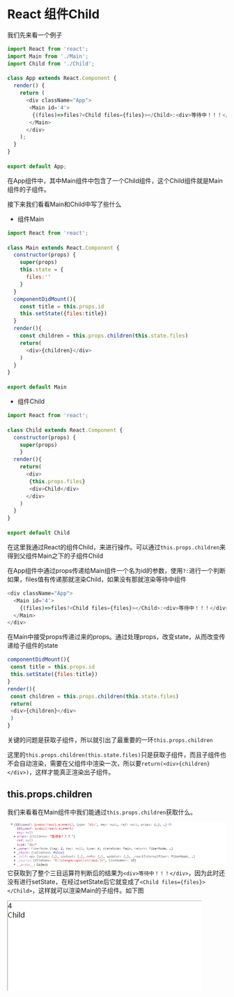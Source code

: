 # React 组件Child

我们先来看一个例子

```javascript
import React from 'react';
import Main from './Main';
import Child from './Child';

class App extends React.Component {
  render() {
    return (
      <div className="App">
       <Main id='4'>
        {(files)=>files?<Child files={files}></Child>:<div>等待中！！！</div>}
       </Main>
      </div>
    );
  }
}

export default App;
```

在App组件中，其中Main组件中包含了一个Child组件，这个Child组件就是Main组件的子组件。

接下来我们看看Main和Child中写了些什么

* 组件Main

```javascript
import React from 'react';

class Main extends React.Component {
  constructor(props) {
    super(props)
    this.state = {
      files:''
    }
  }
  componentDidMount(){
    const title = this.props.id
    this.setState({files:title})
  }
  render(){
    const children = this.props.children(this.state.files)
    return(
      <div>{children}</div>
    )
  }
}

export default Main
```

* 组件Child

```javascript
import React from 'react';

class Child extends React.Component {
  constructor(props) {
    super(props)
    }
  render(){
    return(
      <div>
       {this.props.files}
       <div>Child</div>
      </div>
    )
  }
}

export default Child
```

在这里我通过React的组件Child，来进行操作。可以通过`this.props.children`来得到父组件Main之下的子组件Child

在App组件中通过props传递给Main组件一个名为id的参数，使用`?:`进行一个判断如果，files值有传递那就渲染Child，如果没有那就渲染等待中组件

```javascript
<div className="App">
  <Main id='4'>
    {(files)=>files?<Child files={files}></Child>:<div>等待中！！！</div>}
  </Main>
</div>
```

在Main中接受props传递过来的props。通过处理props，改变state，从而改变传递给子组件的state

```javascript
componentDidMount(){
 const title = this.props.id
 this.setState({files:title})
}
render(){
 const children = this.props.children(this.state.files)
 return(
 <div>{children}</div>
 )
}
```

关键的问题是获取子组件，所以就引出了最重要的一环`this.props.children`

这里的`this.props.children(this.state.files)`只是获取子组件，而且子组件也不会自动渲染，需要在父组件中渲染一次，所以要`return(<div>{children}</div>)`，这样才能真正渲染出子组件。

## this.props.children

我们来看看在Main组件中我们能通过`this.props.children`获取什么。

![](../.gitbook/assets/this_props_children.png)它获取到了整个三目运算符判断后的结果为`<div>等待中！！！</div>`，因为此时还没有进行setState，在经过setState后它就变成了`<Child files={files}></Child>`，这样就可以渲染Main的子组件。如下图

![](../.gitbook/assets/child_main.png)


